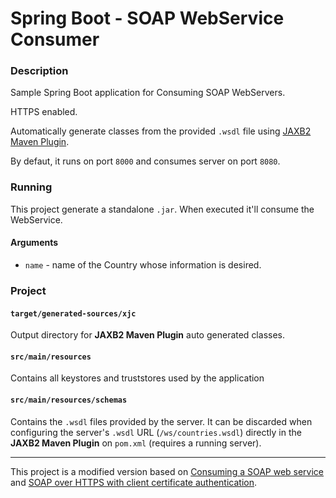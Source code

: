 # Spring Boot - SOAP WebService Consumer

### Description

Sample Spring Boot application for Consuming SOAP WebServers.

HTTPS enabled.

Automatically generate classes from the provided `.wsdl` file using [JAXB2 Maven Plugin][3].

By defaut, it runs on port `8000` and consumes server on port `8080`.

### Running

This project generate a standalone `.jar`. When executed it'll consume the WebService.

#### Arguments

*  `name` - name of the Country whose information is desired.

### Project

#### `target/generated-sources/xjc`

Output directory for **JAXB2 Maven Plugin** auto generated classes.

#### `src/main/resources`

Contains all keystores and truststores used by the application 

#### `src/main/resources/schemas`

Contains the `.wsdl` files provided by the server. It can be discarded when configuring the server's `.wsdl` URL (`/ws/countries.wsdl`) directly in the **JAXB2 Maven Plugin** on `pom.xml` (requires a running server).

---

This project is a modified version based on [Consuming a SOAP web service][1] and [SOAP over HTTPS with client certificate authentication][2].

[1]: https://spring.io/guides/gs/consuming-web-service/
[2]: http://zoltanaltfatter.com/2016/04/30/soap-over-https-with-client-certificate-authentication/
[3]: https://github.com/highsource/maven-jaxb2-plugin